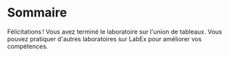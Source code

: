 # Sommaire

Félicitations ! Vous avez terminé le laboratoire sur l'union de tableaux. Vous pouvez pratiquer d'autres laboratoires sur LabEx pour améliorer vos compétences.
